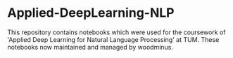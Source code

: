 # Applied-DeepLearning-NLP
This repository contains notebooks which were used for the coursework of 'Applied Deep Learning for Natural Language Processing' at TUM. These notebooks now maintained and managed by woodminus.
